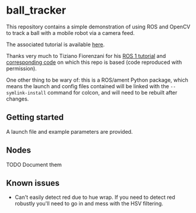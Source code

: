 # ball_tracker

This repository contains a simple demonstration of using ROS and OpenCV to track a ball with a mobile robot via a camera feed.

The associated tutorial is available [here](https://youtu.be/gISSSbYUZag).

Thanks very much to Tiziano Fiorenzani for his [ROS 1 tutorial](https://www.youtube.com/watch?v=We6CQHhhOFo) and [corresponding code](https://github.com/tizianofiorenzani/ros_tutorials/blob/master/opencv/src/find_ball.py) on which this repo is based (code reproduced with permission).

One other thing to be wary of: this is a ROS/ament Python package, which means the launch and config files contained will be linked with the `--symlink-install` command for colcon, and will need to be rebuilt after changes.


## Getting started

A launch file and example parameters are provided.

## Nodes

TODO Document them

## Known issues
- Can't easily detect red due to hue wrap. If you need to detect red robustly you'll need to go in and mess with the HSV filtering.